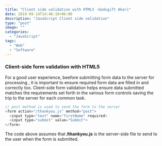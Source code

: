 ```yaml
---
title: "Client side validation with HTML5 -Godsgift Akari"
date: 2019-09-14T14:46:10+06:00
description: "JavaScript Client side validation"
type: "post"
image: ""
categories:
  - "JavaScript"
tags:
  - "Web"
  - "Software"
---
```


### Client-side form validation with HTML5

For a good user experience, beefore submitting form data to the server for processing , it is important to ensure required form data are filled in and correctly too. Client-side form validation helps ensure data submitted matches the requirements set forth in the various form controls saving the trip to the server for each common task.

```js
// post method is used to send the form to the server
<form action="/thankyou.js" method="post">
  <input type="text" name="firstName" required>
  <input type="submit" value="Submit">
</form>


```

The code above assumes that **/thankyou.js** is the server-side file to send to the user when the form is submitted.
